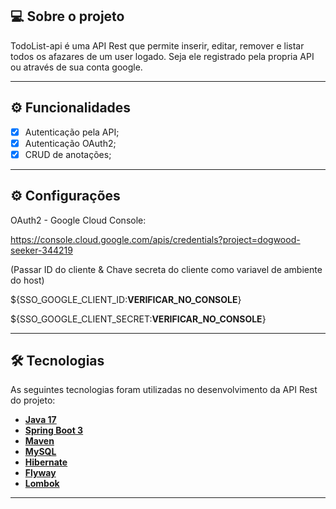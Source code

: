 ## 💻 Sobre o projeto

TodoList-api é uma API Rest que permite inserir, editar, remover e listar todos os afazares de um user logado. Seja ele registrado pela propria API ou através de sua conta google.

---

## ⚙️ Funcionalidades

- [x] Autenticação pela API;
- [x] Autenticação OAuth2;
- [x] CRUD de anotações;

---

## ⚙️ Configurações
OAuth2 - Google Cloud Console: 

https://console.cloud.google.com/apis/credentials?project=dogwood-seeker-344219 

(Passar ID do cliente & Chave secreta do cliente como variavel de ambiente do host)

${SSO_GOOGLE_CLIENT_ID:**VERIFICAR_NO_CONSOLE**}

${SSO_GOOGLE_CLIENT_SECRET:**VERIFICAR_NO_CONSOLE**}

---

## 🛠 Tecnologias

As seguintes tecnologias foram utilizadas no desenvolvimento da API Rest do projeto:

- **[Java 17](https://www.oracle.com/java)**
- **[Spring Boot 3](https://spring.io/projects/spring-boot)**
- **[Maven](https://maven.apache.org)**
- **[MySQL](https://www.mysql.com)**
- **[Hibernate](https://hibernate.org)**
- **[Flyway](https://flywaydb.org)**
- **[Lombok](https://projectlombok.org)**

---

